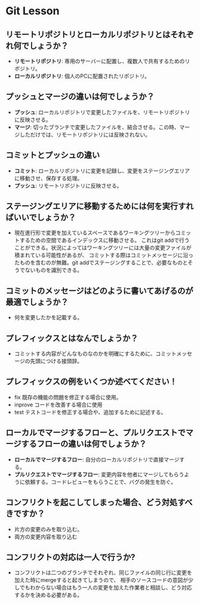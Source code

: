 # Git Lesson

## リモートリポジトリとローカルリポジトリとはそれぞれ何でしょうか？

- **リモートリポジトリ**: 専用のサーバーに配置し、複数人で共有するためのリポジトリ。
- **ローカルリポジトリ**: 個人のPCに配置されたリポジトリ。

## プッシュとマージの違いは何でしょうか？

- **プッシュ**: ローカルリポジトリで変更したファイルを、リモートリポジトリに反映させる。
- **マージ**: 切ったブランチで変更したファイルを、結合させる。この時、マージしただけでは、リモートリポジトリには反映されない。

## コミットとプッシュの違い

- **コミット**: ローカルリポジトリに変更を記録し、変更をステージングエリアに移動させ、保存する処理。
- **プッシュ**: リモートリポジトリに反映させる。

## ステージングエリアに移動するためには何を実行すればいいでしょうか？
- 現在進行形で変更を加えているスペースであるワーキングツリーからコミットするための空間であるインデックスに移動させる。
これはgit addで行うことができる。状況によってはワーキングツリーには大量の変更ファイルが積まれている可能性があるが、
コミットする際はコミットメッセージに沿ったものを含むのが無難。git addでステージングすることで、必要なものとそうでないものを識別できる。

## コミットのメッセージはどのように書いてあげるのが最適でしょうか？

- 何を変更したかを記載する。

## プレフィックスとはなんでしょうか？
- コミットする内容がどんなものなのかを明確にするために、コミットメッセージの先頭につける接頭辞。

## プレフィックスの例をいくつか述べてください！
- fix 
 既存の機能の問題を修正する場合に使用。
- inprove
  コードを改善する場合に使用
- test
  テストコードを修正する場合や、追加するために記述する。

## ローカルでマージするフローと、プルリクエストでマージするフローの違いは何でしょうか？

- **ローカルでマージするフロー**: 自分のローカルリポジトリで直接マージする。
- **プルリクエストでマージするフロー**: 変更内容を他者にマージしてもらうように依頼する。コードレビューをもらうことで、バグの発生を防ぐ。

## コンフリクトを起こしてしまった場合、どう対処すべきですか？

- 片方の変更のみを取り込む。
- 両方の変更内容を取り込む

## コンフリクトの対応は一人で行うか?

- コンフリクトは二つのブランチでそれぞれ、同じファイルの同じ行に変更を加えた時にmergeすると起きてしまうので、
  相手のソースコードの意図が少しでもわからない場合はもう一人の変更を加えた作業者と相談し、どう対応するかを決める必要がある。